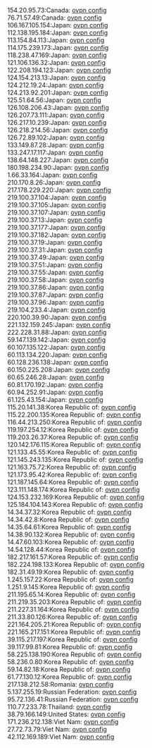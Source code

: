 154.20.95.73:Canada: [ovpn config](vpn/154_20_95_73.ovpn)  
76.71.57.49:Canada: [ovpn config](vpn/76_71_57_49.ovpn)  
106.167.105.154:Japan: [ovpn config](vpn/106_167_105_154.ovpn)  
112.138.195.184:Japan: [ovpn config](vpn/112_138_195_184.ovpn)  
113.154.84.113:Japan: [ovpn config](vpn/113_154_84_113.ovpn)  
114.175.239.173:Japan: [ovpn config](vpn/114_175_239_173.ovpn)  
118.238.47.169:Japan: [ovpn config](vpn/118_238_47_169.ovpn)  
121.106.136.32:Japan: [ovpn config](vpn/121_106_136_32.ovpn)  
122.208.194.123:Japan: [ovpn config](vpn/122_208_194_123.ovpn)  
124.154.213.13:Japan: [ovpn config](vpn/124_154_213_13.ovpn)  
124.212.19.24:Japan: [ovpn config](vpn/124_212_19_24.ovpn)  
124.213.92.201:Japan: [ovpn config](vpn/124_213_92_201.ovpn)  
125.51.64.56:Japan: [ovpn config](vpn/125_51_64_56.ovpn)  
126.108.206.43:Japan: [ovpn config](vpn/126_108_206_43.ovpn)  
126.207.73.111:Japan: [ovpn config](vpn/126_207_73_111.ovpn)  
126.217.10.239:Japan: [ovpn config](vpn/126_217_10_239.ovpn)  
126.218.214.56:Japan: [ovpn config](vpn/126_218_214_56.ovpn)  
126.72.89.102:Japan: [ovpn config](vpn/126_72_89_102.ovpn)  
133.149.87.28:Japan: [ovpn config](vpn/133_149_87_28.ovpn)  
133.247.17.117:Japan: [ovpn config](vpn/133_247_17_117.ovpn)  
138.64.148.227:Japan: [ovpn config](vpn/138_64_148_227.ovpn)  
180.198.234.90:Japan: [ovpn config](vpn/180_198_234_90.ovpn)  
1.66.33.164:Japan: [ovpn config](vpn/1_66_33_164.ovpn)  
210.170.8.26:Japan: [ovpn config](vpn/210_170_8_26.ovpn)  
217.178.229.220:Japan: [ovpn config](vpn/217_178_229_220.ovpn)  
219.100.37.104:Japan: [ovpn config](vpn/219_100_37_104.ovpn)  
219.100.37.105:Japan: [ovpn config](vpn/219_100_37_105.ovpn)  
219.100.37.107:Japan: [ovpn config](vpn/219_100_37_107.ovpn)  
219.100.37.13:Japan: [ovpn config](vpn/219_100_37_13.ovpn)  
219.100.37.177:Japan: [ovpn config](vpn/219_100_37_177.ovpn)  
219.100.37.182:Japan: [ovpn config](vpn/219_100_37_182.ovpn)  
219.100.37.19:Japan: [ovpn config](vpn/219_100_37_19.ovpn)  
219.100.37.31:Japan: [ovpn config](vpn/219_100_37_31.ovpn)  
219.100.37.49:Japan: [ovpn config](vpn/219_100_37_49.ovpn)  
219.100.37.51:Japan: [ovpn config](vpn/219_100_37_51.ovpn)  
219.100.37.55:Japan: [ovpn config](vpn/219_100_37_55.ovpn)  
219.100.37.58:Japan: [ovpn config](vpn/219_100_37_58.ovpn)  
219.100.37.86:Japan: [ovpn config](vpn/219_100_37_86.ovpn)  
219.100.37.87:Japan: [ovpn config](vpn/219_100_37_87.ovpn)  
219.100.37.96:Japan: [ovpn config](vpn/219_100_37_96.ovpn)  
219.104.233.4:Japan: [ovpn config](vpn/219_104_233_4.ovpn)  
220.100.39.90:Japan: [ovpn config](vpn/220_100_39_90.ovpn)  
221.132.159.245:Japan: [ovpn config](vpn/221_132_159_245.ovpn)  
222.228.31.88:Japan: [ovpn config](vpn/222_228_31_88.ovpn)  
59.147.139.142:Japan: [ovpn config](vpn/59_147_139_142.ovpn)  
60.107.135.122:Japan: [ovpn config](vpn/60_107_135_122.ovpn)  
60.113.134.220:Japan: [ovpn config](vpn/60_113_134_220.ovpn)  
60.128.236.138:Japan: [ovpn config](vpn/60_128_236_138.ovpn)  
60.150.225.208:Japan: [ovpn config](vpn/60_150_225_208.ovpn)  
60.65.246.28:Japan: [ovpn config](vpn/60_65_246_28.ovpn)  
60.81.170.192:Japan: [ovpn config](vpn/60_81_170_192.ovpn)  
60.94.252.91:Japan: [ovpn config](vpn/60_94_252_91.ovpn)  
61.125.43.154:Japan: [ovpn config](vpn/61_125_43_154.ovpn)  
115.20.141.38:Korea Republic of: [ovpn config](vpn/115_20_141_38.ovpn)  
115.22.200.135:Korea Republic of: [ovpn config](vpn/115_22_200_135.ovpn)  
116.44.213.250:Korea Republic of: [ovpn config](vpn/116_44_213_250.ovpn)  
119.197.254.12:Korea Republic of: [ovpn config](vpn/119_197_254_12.ovpn)  
119.203.26.37:Korea Republic of: [ovpn config](vpn/119_203_26_37.ovpn)  
120.142.176.115:Korea Republic of: [ovpn config](vpn/120_142_176_115.ovpn)  
121.133.45.55:Korea Republic of: [ovpn config](vpn/121_133_45_55.ovpn)  
121.145.243.135:Korea Republic of: [ovpn config](vpn/121_145_243_135.ovpn)  
121.163.75.72:Korea Republic of: [ovpn config](vpn/121_163_75_72.ovpn)  
121.173.95.42:Korea Republic of: [ovpn config](vpn/121_173_95_42.ovpn)  
121.187.145.64:Korea Republic of: [ovpn config](vpn/121_187_145_64.ovpn)  
123.111.148.174:Korea Republic of: [ovpn config](vpn/123_111_148_174.ovpn)  
124.153.232.169:Korea Republic of: [ovpn config](vpn/124_153_232_169.ovpn)  
125.184.104.143:Korea Republic of: [ovpn config](vpn/125_184_104_143.ovpn)  
14.34.37.32:Korea Republic of: [ovpn config](vpn/14_34_37_32.ovpn)  
14.34.42.8:Korea Republic of: [ovpn config](vpn/14_34_42_8.ovpn)  
14.35.64.61:Korea Republic of: [ovpn config](vpn/14_35_64_61.ovpn)  
14.38.90.132:Korea Republic of: [ovpn config](vpn/14_38_90_132.ovpn)  
14.47.60.103:Korea Republic of: [ovpn config](vpn/14_47_60_103.ovpn)  
14.54.128.44:Korea Republic of: [ovpn config](vpn/14_54_128_44.ovpn)  
182.217.161.57:Korea Republic of: [ovpn config](vpn/182_217_161_57.ovpn)  
182.224.198.133:Korea Republic of: [ovpn config](vpn/182_224_198_133.ovpn)  
182.31.49.19:Korea Republic of: [ovpn config](vpn/182_31_49_19.ovpn)  
1.245.157.22:Korea Republic of: [ovpn config](vpn/1_245_157_22.ovpn)  
1.251.9.145:Korea Republic of: [ovpn config](vpn/1_251_9_145.ovpn)  
211.195.65.14:Korea Republic of: [ovpn config](vpn/211_195_65_14.ovpn)  
211.219.35.203:Korea Republic of: [ovpn config](vpn/211_219_35_203.ovpn)  
211.227.31.164:Korea Republic of: [ovpn config](vpn/211_227_31_164.ovpn)  
211.33.80.126:Korea Republic of: [ovpn config](vpn/211_33_80_126.ovpn)  
221.164.205.21:Korea Republic of: [ovpn config](vpn/221_164_205_21.ovpn)  
221.165.217.151:Korea Republic of: [ovpn config](vpn/221_165_217_151.ovpn)  
39.115.217.197:Korea Republic of: [ovpn config](vpn/39_115_217_197.ovpn)  
39.117.99.81:Korea Republic of: [ovpn config](vpn/39_117_99_81.ovpn)  
58.225.138.190:Korea Republic of: [ovpn config](vpn/58_225_138_190.ovpn)  
58.236.0.80:Korea Republic of: [ovpn config](vpn/58_236_0_80.ovpn)  
59.14.82.18:Korea Republic of: [ovpn config](vpn/59_14_82_18.ovpn)  
61.77.130.12:Korea Republic of: [ovpn config](vpn/61_77_130_12.ovpn)  
217.138.212.58:Romania: [ovpn config](vpn/217_138_212_58.ovpn)  
5.137.255.19:Russian Federation: [ovpn config](vpn/5_137_255_19.ovpn)  
95.72.136.41:Russian Federation: [ovpn config](vpn/95_72_136_41.ovpn)  
110.77.233.78:Thailand: [ovpn config](vpn/110_77_233_78.ovpn)  
38.79.166.149:United States: [ovpn config](vpn/38_79_166_149.ovpn)  
171.236.212.138:Viet Nam: [ovpn config](vpn/171_236_212_138.ovpn)  
27.72.73.79:Viet Nam: [ovpn config](vpn/27_72_73_79.ovpn)  
42.112.169.189:Viet Nam: [ovpn config](vpn/42_112_169_189.ovpn)  
